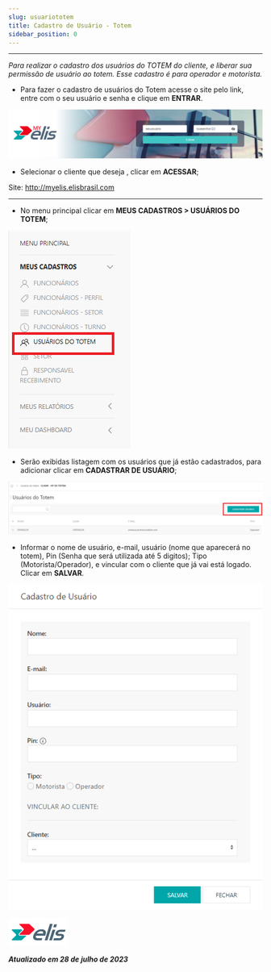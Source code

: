 ```yaml
---
slug: usuariototem
title: Cadastro de Usuário - Totem
sidebar_position: 0
---
```

---
*Para realizar o cadastro dos usuários do TOTEM do cliente, e liberar sua permissão de usuário ao totem. Esse cadastro é para operador e motorista.*

* Para fazer o cadastro de usuários do Totem acesse o site pelo link, entre com o seu usuário e senha e clique em **ENTRAR**.

![Alt text](<../../MyElis - Planta/Login e Acesso/image.png>)

* Selecionar o cliente que deseja , clicar em **ACESSAR**;

Site: http://myelis.elisbrasil.com

---

* No menu principal clicar em **MEUS CADASTROS > USUÁRIOS DO TOTEM**;

![Alt text](image-1.png)

* Serão exibidas listagem com os usuários que já estão cadastrados, para adicionar clicar em **CADASTRAR DE USUÁRIO**;

![Alt text](image.png)

* Informar o nome de usuário, e-mail, usuário (nome que aparecerá no totem), Pin (Senha que será utilizada até 5 digitos); Tipo (Motorista/Operador), e vincular com o cliente que já vai está logado. Clicar em **SALVAR**.

![Alt text](image-2.png)

![Alt text](<../../MyElis - Planta/Login e Acesso/image-7.png>)

***Atualizado em 28 de julho de 2023***